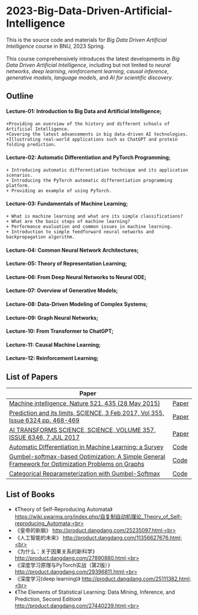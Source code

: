 # 2023-Big-Data-Driven-Artificial-Intelligence
This is the source code and materials for *Big Data Driven Artificial Intelligence* course in BNU, 2023 Spring.<br>
<br>
This course comprehensively introduces the latest developments in *Big Data Driven Artificial Intelligence*, including but not limited to *neural networks*, *deep learning*, *reinforcement learning*, *causal inference*, *generative models*, *language models*, and *AI for scientific discovery*. 

## Outline

  #### Lecture-01: Introduction to Big Data and Artificial Intelligence;<br>
    +Providing an overview of the history and different schools of Artificial Intelligence.
    +Covering the latest advancements in big data-driven AI technologies. 
    +Illustrating real-world applications such as ChatGPT and protein folding prediction.
  #### Lecture-02: Automatic Differentiation and PyTorch Programming;<br>
    + Introducing automatic differentiation technique and its application scenarios.
    + Introducing the PyTorch automatic differentiation programming platform.
    + Providing an example of using PyTorch.
  #### Lecture-03: Fundamentals of Machine Learning;<br>
    + What is machine learning and what are its simple classifications? 
    + What are the basic steps of machine learning? 
    + Performance evaluation and common issues in machine learning. 
    + Introduction to simple feedforward neural networks and backpropagation algorithm.
  #### Lecture-04: Common Neural Network Architectures;<br>
  #### Lecture-05: Theory of Representation Learning;<br>
  #### Lecture-06: From Deep Neural Networks to Neural ODE;<br>
  #### Lecture-07: Overview of Generative Models;<br>
  #### Lecture-08: Data-Driven Modeling of Complex Systems;<br>
  #### Lecture-09: Graph Neural Networks;<br>
  #### Lecture-10: From Transformer to ChatGPT;<br>
  #### Lecture-11: Causal Machine Learning;<br>
  #### Lecture-12: Reinforcement Learning;<br>

## List of Papers

| Paper | |
| ------------- |:-------------|
|[Machine intelligence, Nature 521, 435 (28 May 2015)](https://www.nature.com/articles/521435a)|[Paper](https://www.nature.com/articles/521435a)|
|[Prediction and its limits, SCIENCE, 3 Feb 2017, Vol 355, Issue 6324 pp. 468-469](https://www.science.org/doi/10.1126/science.355.6324.468)|[Paper](https://www.science.org/doi/10.1126/science.355.6324.468)|
|[AI TRANSFORMS SCIENCE, SCIENCE, VOLUME 357, ISSUE 6346, 7 JUL 2017](https://www.science.org/toc/science/357/6346)|[Paper](https://www.science.org/toc/science/357/6346)|
|[Automatic Differentiation in Machine Learning: a Survey](https://arxiv.org/abs/1502.05767)|[Code](https://paperswithcode.com/paper/automatic-differentiation-in-machine-learning)|
|[Gumbel-softmax-based Optimization: A Simple General Framework for Optimization Problems on Graphs](https://arxiv.org/abs/2004.07300)|[Code](https://github.com/bnusss/GSO)|
| [Categorical Reparameterization with Gumbel-Softmax](https://arxiv.org/abs/1611.01144) | [Code](https://paperswithcode.com/paper/categorical-reparameterization-with-gumbel) |

## List of Books

  + 《Theory of Self-Reproducing Automata》 https://wiki.swarma.org/index.php/自复制自动机理论_Theory_of_Self-reproducing_Automata;<br>
  + 《皇帝的新脑》 http://product.dangdang.com/25235097.html;<br>
  + 《人工智能的未来》 http://product.dangdang.com/11356627676.html;<br>
  + 《为什么：关于因果关系的新科学》 http://product.dangdang.com/27890880.html;<br>
  + 《深度学习原理与PyTorch实战（第2版）》 http://product.dangdang.com/29396811.html;<br>
  + 《深度学习(deep learning)》 http://product.dangdang.com/25111382.html;<br>
  + 《The Elements of Statistical Learning: Data Mining, Inference, and Prediction, Second Edition》 http://product.dangdang.com/27440239.html;<br>

